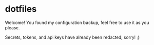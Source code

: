 # dotfiles

Welcome! You found my configuration backup, feel free to use it as you please. 

Secrets, tokens, and api keys have already been redacted, sorry! ;)


